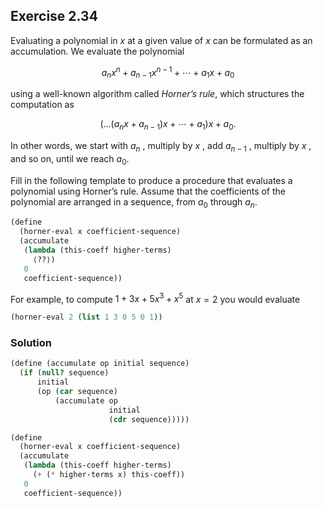 ## Exercise 2.34

Evaluating a polynomial in $x$ at a given value of $x$ can be formulated as an
accumulation. We evaluate the polynomial

$$
a_nx^n+a_{n−1}x^{n−1}+⋯+a_1x+a_0
$$

using a well-known algorithm called _Horner’s rule_, which structures the
computation as

$$
(…(a_nx+a_{n−1})x+⋯+a_1)x+a_0.
$$

In other words, we start with $a_n$ , multiply by $x$ , add $a_{n−1}$ , multiply
by $x$ , and so on, until we reach $a_0$.

Fill in the following template to produce a procedure that evaluates a
polynomial using Horner’s rule. Assume that the coefficients of the polynomial
are arranged in a sequence, from $a_0$ through $a_n$.

```scheme
(define
  (horner-eval x coefficient-sequence)
  (accumulate
   (lambda (this-coeff higher-terms)
     ⟨??⟩)
   0
   coefficient-sequence))
```

For example, to compute $1+3x+5x^3+x^5$ at $x=2$ you would evaluate

```scheme
(horner-eval 2 (list 1 3 0 5 0 1))
```

### Solution

```scheme
(define (accumulate op initial sequence)
  (if (null? sequence)
      initial
      (op (car sequence)
          (accumulate op
                      initial
                      (cdr sequence)))))

(define
  (horner-eval x coefficient-sequence)
  (accumulate
   (lambda (this-coeff higher-terms)
     (+ (* higher-terms x) this-coeff))
   0
   coefficient-sequence))
```
